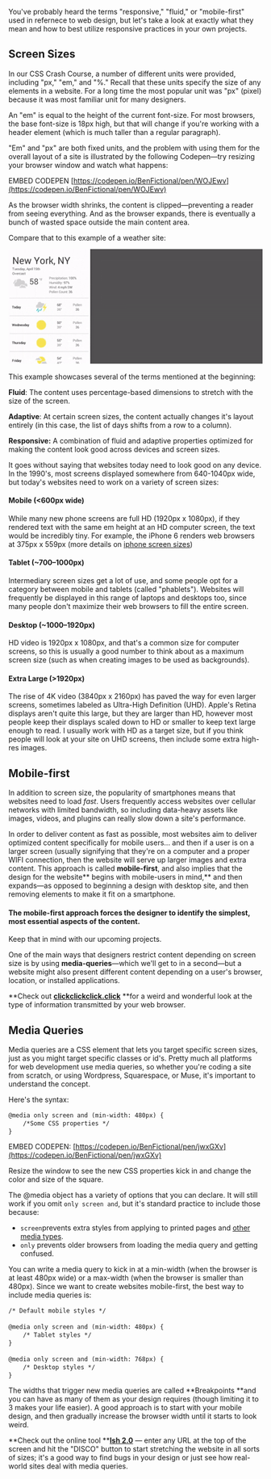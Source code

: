You've probably heard the terms "responsive," "fluid," or "mobile-first" used in refernece to web design, but let's take a look at exactly what they mean and how to best utilize responsive practices in your own projects.

## Screen Sizes

In our CSS Crash Course, a number of different units were provided, including "px," "em," and "%." Recall that these units specify the size of any elements in a website. For a long time the most popular unit was "px" \(pixel\) because it was most familiar unit for many designers.

An "em" is equal to the height of the current font-size. For most browsers, the base font-size is 18px high, but that will change if you're working with a header element \(which is much taller than a regular paragraph\).

"Em" and "px" are both fixed units, and the problem with using them for the overall layout of a site is illustrated by the following Codepen—try resizing your browser window and watch what happens:

EMBED CODEPEN [https://codepen.io/BenFictional/pen/WOJEwv](https://codepen.io/BenFictional/pen/WOJEwv)

As the browser width shrinks, the content is clipped—preventing a reader from seeing everything. And as the browser expands, there is eventually a bunch of wasted space outside the main content area.

Compare that to this example of a weather site:

![](/assets/responsive-demo.gif)

This example showcases several of the terms mentioned at the beginning:

**Fluid**: The content uses percentage-based dimensions to stretch with the size of the screen.

**Adaptive**: At certain screen sizes, the content actually changes it's layout entirely \(in this case, the list of days shifts from a row to a column\).

**Responsive:** A combination of fluid and adaptive properties optimized for making the content look good across devices and screen sizes.

It goes without saying that websites today need to look good on any device. In the 1990's, most screens displayed somewhere from 640-1040px wide, but today's websites need to work on a variety of screen sizes:

#### Mobile \(&lt;600px wide\)

While many new phone screens are full HD \(1920px x 1080px\), if they rendered text with the same em height at an HD computer screen, the text would be incredibly tiny. For example, the iPhone 6 renders web browsers at 375px x 559px \(more details on [iphone screen sizes](http://www.kylejlarson.com/blog/iphone-6-screen-size-web-design-tips/)\)

#### Tablet \(~700–1000px\)

Intermediary screen sizes get a lot of use, and some people opt for a category between mobile and tablets \(called "phablets"\). Websites will frequently be displayed in this range of laptops and desktops too, since many people don't maximize their web browsers to fill the entire screen.

#### Desktop \(~1000–1920px\)

HD video is 1920px x 1080px, and that's a common size for computer screens, so this is usually a good number to think about as a maximum screen size \(such as when creating images to be used as backgrounds\).

#### Extra Large \(&gt;1920px\)

The rise of 4K video \(3840px x 2160px\) has paved the way for even larger screens, sometimes labeled as Ultra-High Definition \(UHD\). Apple's Retina displays aren't quite this large, but they are larger than HD, however most people keep their displays scaled down to HD or smaller to keep text large enough to read. I usually work with HD as a target size, but if you think people will look at your site on UHD screens, then include some extra high-res images.

## Mobile-first

In addition to screen size, the popularity of smartphones means that websites need to load _fast_. Users frequently access websites over cellular networks with limited bandwidth, so including data-heavy assets like images, videos, and plugins can really slow down a site's performance.

In order to deliver content as fast as possible, most websites aim to deliver optimized content specifically for mobile users... and then if a user is on a larger screen \(usually signifying that they're on a computer and a proper WIFI connection, then the website will serve up larger images and extra content. This approach is called **mobile-first**, and also implies that the design for the website** begins with mobile-users in mind,** and then expands—as opposed to beginning a design with desktop site, and then removing elements to make it fit on a smartphone.

#### The mobile-first approach forces the designer to identify the simplest, most essential aspects of the content.

Keep that in mind with our upcoming projects.

One of the main ways that designers restrict content depending on screen size is by using **media-queries**—which we'll get to in a second—but a website might also present different content depending on a user's browser, location, or installed applications.

**Check out **[**clickclickclick.click**](https://clickclickclick.click/#0ceb8962712a9ca28de290b4264c72da)** **for a weird and wonderful look at the type of information transmitted by your web browser.

## Media Queries

Media queries are a CSS element that lets you target specific screen sizes, just as you might target specific classes or id's. Pretty much all platforms for web development use media queries, so whether you're coding a site from scratch, or using Wordpress, Squarespace, or Muse, it's important to understand the concept.

Here's the syntax:

```
@media only screen and (min-width: 480px) {
    /*Some CSS properties */
}
```

EMBED CODEPEN: [https://codepen.io/BenFictional/pen/jwxGXv](https://codepen.io/BenFictional/pen/jwxGXv)

Resize the window to see the new CSS properties kick in and change the color and size of the square.

The @media object has a variety of options that you can declare. It will still work if you omit  `only screen and`, but it's standard practice to include those because:

* `screen`prevents extra styles from applying to printed pages and [other media types](https://www.w3schools.com/cssref/css3_pr_mediaquery.asp).
* `only` prevents older browsers from loading the media query and getting confused. 

You can write a media query to kick in at a min-width \(when the browser is at least 480px wide\) or a max-width \(when the browser is smaller than 480px\). Since we want to create websites mobile-first, the best way to include media queries is:

```
/* Default mobile styles */

@media only screen and (min-width: 480px) {
    /* Tablet styles */
}

@media only screen and (min-width: 768px) {
    /* Desktop styles */
}
```

The widths that trigger new media queries are called **Breakpoints **and you can have as many of them as your design requires \(though limiting it to 3 makes your life easier\). A good approach is to start with your mobile design, and then gradually increase the browser width until it starts to look weird.

**Check out the online tool **[**Ish 2.0**](http://bradfrost.com/demo/ish/) — enter any URL at the top of the screen and hit the "DISCO" button to start stretching the website in all sorts of sizes; it's a good way to find bugs in your design or just see how real-world sites deal with media queries.

